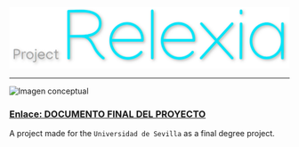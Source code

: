 ![Logo relexia](./images/Relexia_logo.png)
***
![Imagen conceptual](./images/Previsualización.jpg)

### [Enlace: DOCUMENTO FINAL DEL PROYECTO](./TFG_Relexia.pdf)

   A project made for the `Universidad de Sevilla` as a final degree project.
